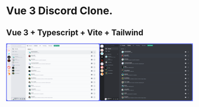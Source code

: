 # Vue 3 Discord Clone.

## Vue 3 + Typescript + Vite + Tailwind

![Discord Clone](https://github.com/pickmanmurimi/DiscordCloneFrontend/blob/main/public/images/discord.png)
